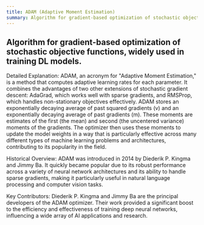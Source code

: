 ```yaml
---
title: ADAM (Adaptive Moment Estimation)
summary: Algorithm for gradient-based optimization of stochastic objective functions, widely used in training DL models.
---
```

## Algorithm for gradient-based optimization of stochastic objective functions, widely used in training DL models.

Detailed Explanation:
ADAM, an acronym for "Adaptive Moment Estimation," is a method that computes adaptive learning rates for each parameter. It combines the advantages of two other extensions of stochastic gradient descent: AdaGrad, which works well with sparse gradients, and RMSProp, which handles non-stationary objectives effectively. ADAM stores an exponentially decaying average of past squared gradients (v) and an exponentially decaying average of past gradients (m). These moments are estimates of the first (the mean) and second (the uncentered variance) moments of the gradients. The optimizer then uses these moments to update the model weights in a way that is particularly effective across many different types of machine learning problems and architectures, contributing to its popularity in the field.

Historical Overview:
ADAM was introduced in 2014 by Diederik P. Kingma and Jimmy Ba. It quickly became popular due to its robust performance across a variety of neural network architectures and its ability to handle sparse gradients, making it particularly useful in natural language processing and computer vision tasks.

Key Contributors:
Diederik P. Kingma and Jimmy Ba are the principal developers of the ADAM optimizer. Their work provided a significant boost to the efficiency and effectiveness of training deep neural networks, influencing a wide array of AI applications and research.
